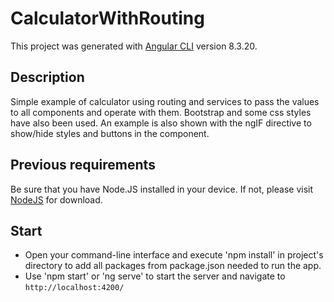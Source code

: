 # CalculatorWithRouting
This project was generated with [Angular CLI](https://github.com/angular/angular-cli) version 8.3.20.

## Description
Simple example of calculator using routing and services to pass the values to all components and operate with them.
Bootstrap and some css styles have also been used.
An example is also shown with the ngIF directive to show/hide styles and buttons in the component.

## Previous requirements
Be sure that you have Node.JS installed in your device. If not, please visit [NodeJS](https://nodejs.org/en/download/) for download.

## Start
* Open your command-line interface and execute 'npm install' in project's directory to add all packages from package.json needed to run the app.
* Use 'npm start' or 'ng serve' to start the server and navigate to `http://localhost:4200/`
